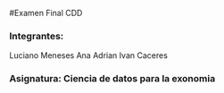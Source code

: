 #Examen Final CDD
### Integrantes: 
Luciano Meneses 
Ana Adrian
Ivan Caceres
### Asignatura: Ciencia de datos para la exonomia 
